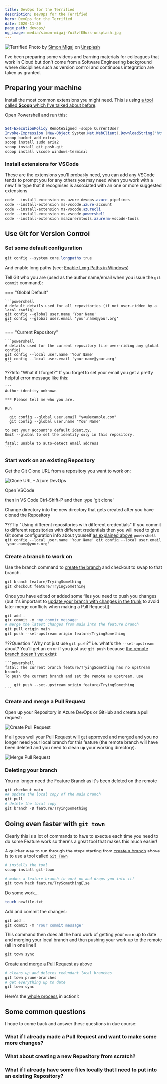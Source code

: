 ```yaml
---
title: DevOps for the Terrified
description: DevOps for the Terrified
hero: DevOps for the Terrified
date: 2020-11-30
page_path: devops/
og_image: media/simon-migaj-Yui5vfKHuzs-unsplash.jpg
---
```


![Terrified](media/simon-migaj-Yui5vfKHuzs-unsplash.jpg)
<span>Photo by <a href="https://unsplash.com/@simonmigaj?utm_source=unsplash&amp;utm_medium=referral&amp;utm_content=creditCopyText">Simon Migaj</a> on <a href="https://unsplash.com/s/photos/alone?utm_source=unsplash&amp;utm_medium=referral&amp;utm_content=creditCopyText">Unsplash</a></span>

I've been preparing some videos and learning materials for colleagues that work in Cloud but don't come from a Software Engineering background where disciplines such as version control and continuous integration are taken as granted.

## Preparing your machine

Install the most common extensions you might need. This is using [a tool called **Scoop** which I've talked about before](/misc/scoop).

Open Powershell and run this:

```powershell

Set-ExecutionPolicy RemoteSigned -scope CurrentUser
Invoke-Expression (New-Object System.Net.WebClient).DownloadString('https://get.scoop.sh')
scoop bucket add extras
scoop install sudo aria2
scoop install git posh-git
scoop install vscode windows-terminal
```

### Install extensions for VSCode

These are the extensions you'll probably need, you can add any VSCode tends to prompt you for any others you may need when you work with a new file type that it recognises is associated with an one or more suggested extensions

```powershell
code --install-extension ms-azure-devops.azure-pipelines
code --install-extension ms-vscode.azure-account
code --install-extension ms-vscode.azurecli
code --install-extension ms-vscode.powershell
code --install-extension msazurermtools.azurerm-vscode-tools
```

## Use Git for Version Control

### Set some default configuration

```powershell
git config --system core.longpaths true
```
And enable long paths (see: [Enable Long Paths in Windows](https://github.com/Azure/Enterprise-Scale/blob/main/docs/Deploy/getting-started.md#enabling-long-paths-on-windows))

Tell Git who you are (used as the author name/email when you issue the `git commit` command):

=== "Global Default"

    ```powershell
    # default details used for all repositories (if not over-ridden by a local config)
    git config --global user.name 'Your Name'
    git config --global user.email 'your.name@your.org'
    ```

=== "Current Repository"

    ```powershell
    # details used for the current repository (i.e over-riding any global config)
    git config --local user.name 'Your Name'
    git config --local user.email 'your.name@your.org'
    ```

???Info "What if I forget?"
    If you forget to set your email you get a pretty helpful error message like this:

    ```
    Author identity unknown

    *** Please tell me who you are.

    Run

      git config --global user.email "you@example.com"
      git config --global user.name "Your Name"

    to set your account's default identity.
    Omit --global to set the identity only in this repository.

    fatal: unable to auto-detect email address
    ```

### Start work on an existing Repository

Get the Git Clone URL from a repository you want to work on:

![Clone URL - Azure DevOps](media/git-clone-azdo.png)

Open VSCode

then in VS Code Ctrl-Shift-P and then type 'git clone'

Change directory into the new directory that gets created after you have cloned the Repository

???Tip "Using different repositories with different credentials"
    If you commit to different repositories with different credentials then you will need to give Git some configuration info about yourself [as explained above](#set-some-default-configuration)
    ```powershell
    git config --local user.name 'Your Name'
    git config --local user.email 'your.name@your.org'
    ```

### Create a branch to work on

Use the branch command to [create the branch](https://docs.microsoft.com/en-us/azure/devops/repos/git/branches?view=azure-devops&tabs=command-line#create-a-branch) and checkout to swap to that branch.

```powershell
git branch feature/TryingSomething
git checkout feature/TryingSomething
```

Once you have edited or added some files you need to push you changes (but it's important to [update your branch with changes in the trunk](https://docs.microsoft.com/en-us/azure/devops/repos/git/pulling?view=azure-devops&tabs=command-line#update-your-branch-with-the-latest-changes-from-master) to avoid later merge conflicts when making a Pull Request]):

```powershell
git add .
git commit -m 'my commit message'
# merge the latest changes from main into the feature branch
git pull origin main
git push --set-upstream origin feature/TryingSomething
```

???Question "Why not just use `git push`?"
    i.e. what's the `--set-upstream` about?
    You'll get an error if you just use `git push` because [the remote branch doesn't yet exist](https://docs.microsoft.com/en-us/azure/devops/repos/git/pushing?view=azure-devops&tabs=command-line#share-your-code-with-push)):

    ```powershell
    fatal: The current branch feature/TryingSomething has no upstream branch.
    To push the current branch and set the remote as upstream, use

        git push --set-upstream origin feature/TryingSomething
    ```

### Create and merge a Pull Request

Open up your Repository in Azure DevOps or GitHub and create a pull request:

![Create Pull Request](media/create-pull-request.png)

If all goes well your Pull Request will get approved and merged and you no longer need your local branch for this feature (the remote branch will have been deleted and you need to clean up your working directory).

![Merge Pull Request](media/merge-pull-request.png)

### Deleting your branch

You no longer need the Feature Branch as it's been deleted on the remote

```powershell
git checkout main
## update the local copy of the main branch
git pull
# delete the local copy
git branch -D feature/TryingSomething
```

## Going even faster with `git town`

Clearly this is a lot of commands to have to exectue each time you need to do some Feature work so there's a great tool that makes this much easier!

A quicker way to run through the steps starting from [create a branch](#create-a-branch-to-work-on) above is to use a tool called [`Git Town`](https://www.git-town.com/)

```powershell
# installs the tool
scoop install git-town

# makes a feature branch to work on and drops you into it!
git town hack feature/TrySomethingElse
```

Do some work...

```bash
touch newfile.txt
```

Add and commit the changes:

```powershell
git add .
git commit -m 'Your commit message'
```

This command then does all the hard work of getting your `main` up to date and merging your local branch and then pushing your work up to the remote (all in one line!)

```powershell
git town sync
```

[Create and merge a Pull Request](create-and-merge-a-pull-request) as above

```powershell
# cleans up and deletes redundant local branches
git town prune-branches
# get everything up to date
git town sync
```

Here's the [whole process](https://asciinema.org/a/xxY6bfxValIgJZzQ2kkZlBZZw) in action!:
<script id="asciicast-xxY6bfxValIgJZzQ2kkZlBZZw" src="https://asciinema.org/a/xxY6bfxValIgJZzQ2kkZlBZZw.js" async></script>

## Some common questions

I hope to come back and answer these questions in due course:

### What if I already made a Pull Request and want to make some more changes?

### What about creating a new Repository from scratch?

### What if I already have some files locally that I need to put into an existing Repository?
